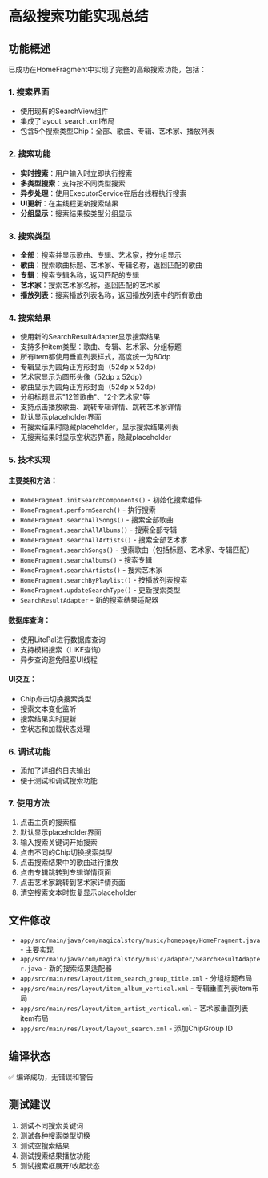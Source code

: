 # 高级搜索功能实现总结

## 功能概述
已成功在HomeFragment中实现了完整的高级搜索功能，包括：

### 1. 搜索界面
- 使用现有的SearchView组件
- 集成了layout_search.xml布局
- 包含5个搜索类型Chip：全部、歌曲、专辑、艺术家、播放列表

### 2. 搜索功能
- **实时搜索**：用户输入时立即执行搜索
- **多类型搜索**：支持按不同类型搜索
- **异步处理**：使用ExecutorService在后台线程执行搜索
- **UI更新**：在主线程更新搜索结果
- **分组显示**：搜索结果按类型分组显示

### 3. 搜索类型
- **全部**：搜索并显示歌曲、专辑、艺术家，按分组显示
- **歌曲**：搜索歌曲标题、艺术家、专辑名称，返回匹配的歌曲
- **专辑**：搜索专辑名称，返回匹配的专辑
- **艺术家**：搜索艺术家名称，返回匹配的艺术家
- **播放列表**：搜索播放列表名称，返回播放列表中的所有歌曲

### 4. 搜索结果
- 使用新的SearchResultAdapter显示搜索结果
- 支持多种item类型：歌曲、专辑、艺术家、分组标题
- 所有item都使用垂直列表样式，高度统一为80dp
- 专辑显示为圆角正方形封面（52dp x 52dp）
- 艺术家显示为圆形头像（52dp x 52dp）
- 歌曲显示为圆角正方形封面（52dp x 52dp）
- 分组标题显示"12首歌曲"、"2个艺术家"等
- 支持点击播放歌曲、跳转专辑详情、跳转艺术家详情
- 默认显示placeholder界面
- 有搜索结果时隐藏placeholder，显示搜索结果列表
- 无搜索结果时显示空状态界面，隐藏placeholder

### 5. 技术实现

#### 主要类和方法：
- `HomeFragment.initSearchComponents()` - 初始化搜索组件
- `HomeFragment.performSearch()` - 执行搜索
- `HomeFragment.searchAllSongs()` - 搜索全部歌曲
- `HomeFragment.searchAllAlbums()` - 搜索全部专辑
- `HomeFragment.searchAllArtists()` - 搜索全部艺术家
- `HomeFragment.searchSongs()` - 搜索歌曲（包括标题、艺术家、专辑匹配）
- `HomeFragment.searchAlbums()` - 搜索专辑
- `HomeFragment.searchArtists()` - 搜索艺术家
- `HomeFragment.searchByPlaylist()` - 按播放列表搜索
- `HomeFragment.updateSearchType()` - 更新搜索类型
- `SearchResultAdapter` - 新的搜索结果适配器

#### 数据库查询：
- 使用LitePal进行数据库查询
- 支持模糊搜索（LIKE查询）
- 异步查询避免阻塞UI线程

#### UI交互：
- Chip点击切换搜索类型
- 搜索文本变化监听
- 搜索结果实时更新
- 空状态和加载状态处理

### 6. 调试功能
- 添加了详细的日志输出
- 便于测试和调试搜索功能

### 7. 使用方法
1. 点击主页的搜索框
2. 默认显示placeholder界面
3. 输入搜索关键词开始搜索
4. 点击不同的Chip切换搜索类型
5. 点击搜索结果中的歌曲进行播放
6. 点击专辑跳转到专辑详情页面
7. 点击艺术家跳转到艺术家详情页面
8. 清空搜索文本时恢复显示placeholder

## 文件修改
- `app/src/main/java/com/magicalstory/music/homepage/HomeFragment.java` - 主要实现
- `app/src/main/java/com/magicalstory/music/adapter/SearchResultAdapter.java` - 新的搜索结果适配器
- `app/src/main/res/layout/item_search_group_title.xml` - 分组标题布局
- `app/src/main/res/layout/item_album_vertical.xml` - 专辑垂直列表item布局
- `app/src/main/res/layout/item_artist_vertical.xml` - 艺术家垂直列表item布局
- `app/src/main/res/layout/layout_search.xml` - 添加ChipGroup ID

## 编译状态
✅ 编译成功，无错误和警告

## 测试建议
1. 测试不同搜索关键词
2. 测试各种搜索类型切换
3. 测试空搜索结果
4. 测试搜索结果播放功能
5. 测试搜索框展开/收起状态 